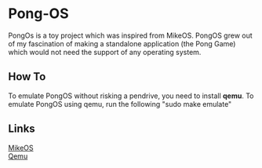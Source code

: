 Pong-OS
======

PongOs is a toy project which was inspired from MikeOS. PongOS grew out of my fascination of making a standalone application (the Pong Game) which would not need the support of any operating system.

How To
------

To emulate PongOS without risking a pendrive, you need to install **qemu**. To emulate PongOS using qemu, run the following "sudo make emulate"

Links   
-----

[MikeOS](http://mikeos.berlios.de/)    
[Qemu](http://wiki.qemu.org/Main_Page)  

